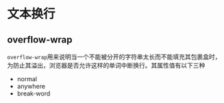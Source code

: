 # 文本换行

## overflow-wrap

`overflow-wrap`用来说明当一个不能被分开的字符串太长而不能填充其包裹盒时，为防止其溢出，浏览器是否允许这样的单词中断换行。其属性值有以下三种

- normal
- anywhere
- break-word
